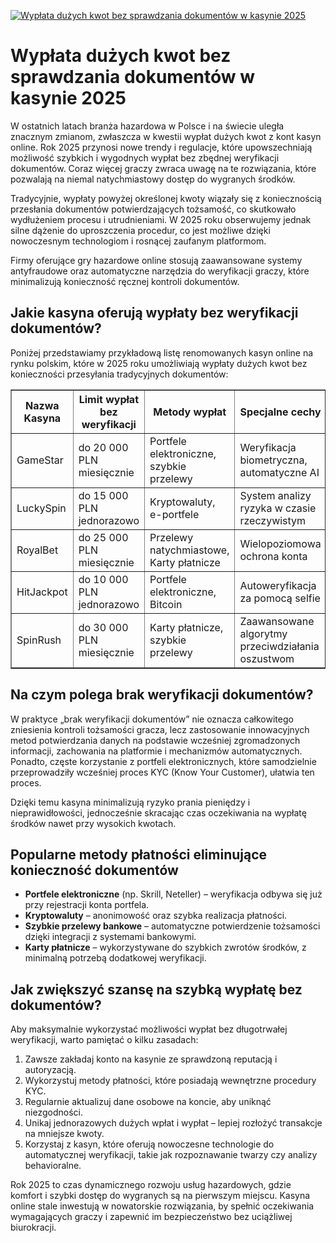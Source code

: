 [![Wypłata dużych kwot bez sprawdzania dokumentów w kasynie 2025](https://123-caf.pages.dev/gitsignup.png)](https://vrmoo.ru/Bt82HjjY)

<h1>Wypłata dużych kwot bez sprawdzania dokumentów w kasynie 2025</h1> <p>W ostatnich latach branża hazardowa w Polsce i na świecie uległa znacznym zmianom, zwłaszcza w kwestii wypłat dużych kwot z kont kasyn online. Rok 2025 przynosi nowe trendy i regulacje, które upowszechniają możliwość szybkich i wygodnych wypłat bez zbędnej weryfikacji dokumentów. Coraz więcej graczy zwraca uwagę na te rozwiązania, które pozwalają na niemal natychmiastowy dostęp do wygranych środków.</p> <p>Tradycyjnie, wypłaty powyżej określonej kwoty wiązały się z koniecznością przesłania dokumentów potwierdzających tożsamość, co skutkowało wydłużeniem procesu i utrudnieniami. W 2025 roku obserwujemy jednak silne dążenie do uproszczenia procedur, co jest możliwe dzięki nowoczesnym technologiom i rosnącej zaufanym platformom.</p> <p>Firmy oferujące gry hazardowe online stosują zaawansowane systemy antyfraudowe oraz automatyczne narzędzia do weryfikacji graczy, które minimalizują konieczność ręcznej kontroli dokumentów.</p> <h2>Jakie kasyna oferują wypłaty bez weryfikacji dokumentów?</h2> <p>Poniżej przedstawiamy przykładową listę renomowanych kasyn online na rynku polskim, które w 2025 roku umożliwiają wypłaty dużych kwot bez konieczności przesyłania tradycyjnych dokumentów:</p> <table border="1" cellpadding="8" cellspacing="0" style="border-collapse: collapse; width: 100%;">   <thead>     <tr>       <th>Nazwa Kasyna</th>       <th>Limit wypłat bez weryfikacji</th>       <th>Metody wypłat</th>       <th>Specjalne cechy</th>     </tr>   </thead>   <tbody>     <tr>       <td>GameStar</td>       <td>do 20 000 PLN miesięcznie</td>       <td>Portfele elektroniczne, szybkie przelewy</td>       <td>Weryfikacja biometryczna, automatyczne AI</td>     </tr>     <tr>       <td>LuckySpin</td>       <td>do 15 000 PLN jednorazowo</td>       <td>Kryptowaluty, e-portfele</td>       <td>System analizy ryzyka w czasie rzeczywistym</td>     </tr>     <tr>       <td>RoyalBet</td>       <td>do 25 000 PLN miesięcznie</td>       <td>Przelewy natychmiastowe, Karty płatnicze</td>       <td>Wielopoziomowa ochrona konta</td>     </tr>     <tr>       <td>HitJackpot</td>       <td>do 10 000 PLN jednorazowo</td>       <td>Portfele elektroniczne, Bitcoin</td>       <td>Autoweryfikacja za pomocą selfie</td>     </tr>     <tr>       <td>SpinRush</td>       <td>do 30 000 PLN miesięcznie</td>       <td>Karty płatnicze, szybkie przelewy</td>       <td>Zaawansowane algorytmy przeciwdziałania oszustwom</td>     </tr>   </tbody> </table> <h2>Na czym polega brak weryfikacji dokumentów?</h2> <p>W praktyce „brak weryfikacji dokumentów” nie oznacza całkowitego zniesienia kontroli tożsamości gracza, lecz zastosowanie innowacyjnych metod potwierdzania danych na podstawie wcześniej zgromadzonych informacji, zachowania na platformie i mechanizmów automatycznych. Ponadto, częste korzystanie z portfeli elektronicznych, które samodzielnie przeprowadziły wcześniej proces KYC (Know Your Customer), ułatwia ten proces.</p> <p>Dzięki temu kasyna minimalizują ryzyko prania pieniędzy i nieprawidłowości, jednocześnie skracając czas oczekiwania na wypłatę środków nawet przy wysokich kwotach.</p> <h2>Popularne metody płatności eliminujące konieczność dokumentów</h2> <ul>   <li><strong>Portfele elektroniczne</strong> (np. Skrill, Neteller) – weryfikacja odbywa się już przy rejestracji konta portfela.</li>   <li><strong>Kryptowaluty</strong> – anonimowość oraz szybka realizacja płatności.</li>   <li><strong>Szybkie przelewy bankowe</strong> – automatyczne potwierdzenie tożsamości dzięki integracji z systemami bankowymi.</li>   <li><strong>Karty płatnicze</strong> – wykorzystywane do szybkich zwrotów środków, z minimalną potrzebą dodatkowej weryfikacji.</li> </ul> <h2>Jak zwiększyć szansę na szybką wypłatę bez dokumentów?</h2> <p>Aby maksymalnie wykorzystać możliwości wypłat bez długotrwałej weryfikacji, warto pamiętać o kilku zasadach:</p> <ol>   <li>Zawsze zakładaj konto na kasynie ze sprawdzoną reputacją i autoryzacją.</li>   <li>Wykorzystuj metody płatności, które posiadają wewnętrzne procedury KYC.</li>   <li>Regularnie aktualizuj dane osobowe na koncie, aby uniknąć niezgodności.</li>   <li>Unikaj jednorazowych dużych wpłat i wypłat – lepiej rozłożyć transakcje na mniejsze kwoty.</li>   <li>Korzystaj z kasyn, które oferują nowoczesne technologie do automatycznej weryfikacji, takie jak rozpoznawanie twarzy czy analizy behavioralne.</li> </ol> <p>Rok 2025 to czas dynamicznego rozwoju usług hazardowych, gdzie komfort i szybki dostęp do wygranych są na pierwszym miejscu. Kasyna online stale inwestują w nowatorskie rozwiązania, by spełnić oczekiwania wymagających graczy i zapewnić im bezpieczeństwo bez uciążliwej biurokracji.</p>